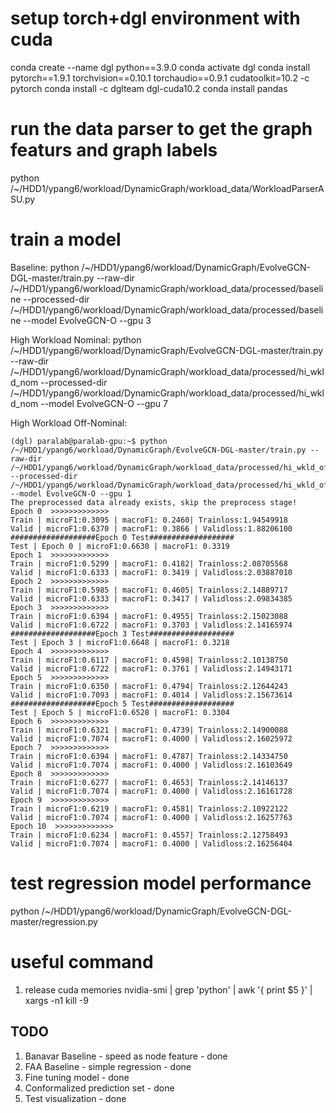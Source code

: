 # setup torch+dgl environment with cuda
conda create --name dgl python==3.9.0
conda activate dgl
conda install pytorch==1.9.1 torchvision==0.10.1 torchaudio==0.9.1 cudatoolkit=10.2 -c pytorch
conda install -c dglteam dgl-cuda10.2
conda install pandas

# run the data parser to get the graph featurs and graph labels
python /~/HDD1/ypang6/workload/DynamicGraph/workload_data/WorkloadParserASU.py

# train a model
Baseline:
python /~/HDD1/ypang6/workload/DynamicGraph/EvolveGCN-DGL-master/train.py --raw-dir /~/HDD1/ypang6/workload/DynamicGraph/workload_data/processed/baseline --processed-dir /~/HDD1/ypang6/workload/DynamicGraph/workload_data/processed/baseline --model EvolveGCN-O --gpu 3 

High Workload Nominal:
python /~/HDD1/ypang6/workload/DynamicGraph/EvolveGCN-DGL-master/train.py --raw-dir /~/HDD1/ypang6/workload/DynamicGraph/workload_data/processed/hi_wkld_nom --processed-dir /~/HDD1/ypang6/workload/DynamicGraph/workload_data/processed/hi_wkld_nom --model EvolveGCN-O --gpu 7 

High Workload Off-Nominal:
```
(dgl) paralab@paralab-gpu:~$ python /~/HDD1/ypang6/workload/DynamicGraph/EvolveGCN-DGL-master/train.py --raw-dir /~/HDD1/ypang6/workload/DynamicGraph/workload_data/processed/hi_wkld_off --processed-dir /~/HDD1/ypang6/workload/DynamicGraph/workload_data/processed/hi_wkld_off --model EvolveGCN-O --gpu 1
The preprocessed data already exists, skip the preprocess stage!
Epoch 0  >>>>>>>>>>>>>
Train | microF1:0.3095 | macroF1: 0.2460| Trainloss:1.94549918
Valid | microF1:0.6370 | macroF1: 0.3866 | Validloss:1.88206100
###################Epoch 0 Test###################
Test | Epoch 0 | microF1:0.6630 | macroF1: 0.3319
Epoch 1  >>>>>>>>>>>>>
Train | microF1:0.5299 | macroF1: 0.4182| Trainloss:2.08705568
Valid | microF1:0.6333 | macroF1: 0.3419 | Validloss:2.03887010
Epoch 2  >>>>>>>>>>>>>
Train | microF1:0.5985 | macroF1: 0.4605| Trainloss:2.14889717
Valid | microF1:0.6333 | macroF1: 0.3417 | Validloss:2.09834385
Epoch 3  >>>>>>>>>>>>>
Train | microF1:0.6394 | macroF1: 0.4955| Trainloss:2.15023088
Valid | microF1:0.6722 | macroF1: 0.3703 | Validloss:2.14165974
###################Epoch 3 Test###################
Test | Epoch 3 | microF1:0.6648 | macroF1: 0.3218
Epoch 4  >>>>>>>>>>>>>
Train | microF1:0.6117 | macroF1: 0.4598| Trainloss:2.10138750
Valid | microF1:0.6722 | macroF1: 0.3761 | Validloss:2.14943171
Epoch 5  >>>>>>>>>>>>>
Train | microF1:0.6350 | macroF1: 0.4794| Trainloss:2.12644243
Valid | microF1:0.7093 | macroF1: 0.4014 | Validloss:2.15673614
###################Epoch 5 Test###################
Test | Epoch 5 | microF1:0.6528 | macroF1: 0.3304
Epoch 6  >>>>>>>>>>>>>
Train | microF1:0.6321 | macroF1: 0.4739| Trainloss:2.14900088
Valid | microF1:0.7074 | macroF1: 0.4000 | Validloss:2.16025972
Epoch 7  >>>>>>>>>>>>>
Train | microF1:0.6394 | macroF1: 0.4787| Trainloss:2.14334750
Valid | microF1:0.7074 | macroF1: 0.4000 | Validloss:2.16103649
Epoch 8  >>>>>>>>>>>>>
Train | microF1:0.6277 | macroF1: 0.4653| Trainloss:2.14146137
Valid | microF1:0.7074 | macroF1: 0.4000 | Validloss:2.16161728
Epoch 9  >>>>>>>>>>>>>
Train | microF1:0.6219 | macroF1: 0.4581| Trainloss:2.10922122
Valid | microF1:0.7074 | macroF1: 0.4000 | Validloss:2.16257763
Epoch 10  >>>>>>>>>>>>>
Train | microF1:0.6234 | macroF1: 0.4557| Trainloss:2.12758493
Valid | microF1:0.7074 | macroF1: 0.4000 | Validloss:2.16256404
```

# test regression model performance
python /~/HDD1/ypang6/workload/DynamicGraph/EvolveGCN-DGL-master/regression.py

# useful command
1. release cuda memories
nvidia-smi | grep 'python' | awk '{ print $5 }' | xargs -n1 kill -9

## TODO
1. Banavar Baseline - speed as node feature - done
2. FAA Baseline - simple regression - done
3. Fine tuning model - done
4. Conformalized prediction set - done
5. Test visualization - done
